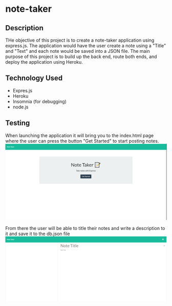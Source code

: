 # note-taker

## Description
THe objective of this project is to create a note-taker application using express.js. The application would have the user create a note using a "Title" and "Text" and each note would be saved into a JSON file. The main purpose of this project is to build up the back end, route both ends, and deploy the application using Heroku.

## Technology Used
- Expres.js
- Heroku
- Insomnia (for debugging)
- node.js

## Testing
When launching the application it will bring you to the index.html page where the user can press the button "Get Started" to start posting notes. 
![alt text](./public/assets/screenshot1.PNG)

From there the user will be able to title their notes and write a description to it and save it to the db.json file 
![alt text](./public/assets/screenshot2.PNG)